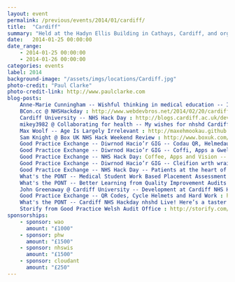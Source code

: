 ```yaml
---
layout: event
permalink: /previous/events/2014/01/cardiff/
title:  "Cardiff"
summary: "Held at the Hadyn Ellis Building in Cathays, Cardiff, and organised by Dr Anne-Marie Cunningham."
date:   2014-01-25 00:00:00
date_range:
    - 2014-01-25 00:00:00
    - 2014-01-26 00:00:00
categories: events
label: 2014
background-image: "/assets/imgs/locations/Cardiff.jpg"
photo-credit: "Paul Clarke"
photo-credit-link: http://www.paulclarke.com
blog-posts:
    Anne-Marie Cunningham -- Wishful thinking in medical education -- I'm proud to be hacking the NHS. Come and help me. : http://wishfulthinkinginmedicaleducation.blogspot.co.uk/2014/01/im-proud-to-be-hacking-nhs-come-and.html
    BCon.cc @ NHSHackday : http://www.webdevbros.net/2014/02/20/cardiff-nhs-hack-day-or-weekend-and-bcon-cc/
    Cardiff University -- NHS Hack Day : http://blogs.cardiff.ac.uk/development/2014/01/26/nhs-hack-day/
    mikey3982 @ Collaborating for health -- My wishes for nhshd Cardiff this weekend : http://collaboratingforhealth.wordpress.com/2014/01/21/wishes_nhshd/
    Max Woolf -- Age Is Largely Irrelevant : http://maxehmookau.github.io/blog/2014/01/28/age-is-largely-irrelevant
    Sam Knight @ Box UK NHS Hack Weekend Review : http://www.boxuk.com/blog/nhs-hack-weekend-review/
    Good Practice Exchange -- Diwrnod Hacio’r GIG -- Codau QR, Helmedau Beicio a Gwaith Caled : http://goodpracticeexchange.wordpress.com/2014/01/25/diwrnod-hacior-gig-codau-qr-helmedau-beicio-a-gwaith-caled
    Good Practice Exchange -- Diwrnod Hacio’r GIG -- Coffi, Apps a Gweledigaeth : http://goodpracticeexchange.wordpress.com/2014/01/26/diwrnod-hacior-gig-coffi-apps-a-gweledigaeth
    Good Practice Exchange -- NHS Hack Day: Coffee, Apps and Vision -- http://goodpracticeexchange.wordpress.com/2014/01/26/nhs-hack-day-coffee-apps-and-vision
    Good Practice Exchange -- Diwrnod Hacio’r GIG -- Cleifion wrth wraidd datblygiad gwasanaethau : http://goodpracticeexchange.wordpress.com/2014/01/26/diwrnod-hacior-gig-cleifion-wrth-wraidd-datblygiad-gwasanaethau/
    Good Practice Exchange -- NHS Hack Day -- Patients at the heart of service development : http://goodpracticeexchange.wordpress.com/2014/01/26/nhs-hack-day-patients-at-the-heart-of-service-development
    What's the PONT -- Medical Student Work Based Placement Assessment Records : http://whatsthepont.com/2014/01/25/nhs-hackday-cardiff-nhshd-medical-student-work-based-placement-assessment-records
    What's the PONT -- Better Learning from Quality Improvement Audits : http://whatsthepont.com/2014/01/26/better-learning-from-quality-improvement-audits-nhs-hackday-cardiff-nhshd/
    John Greenaway @ Cardiff University -- Development at Cardiff NHS Hack Day : http://blogs.cardiff.ac.uk/development/2014/01/26/nhs-hack-day/
    Good Practice Exchange -- QR Codes, Cycle Helmets and Hard Work : http://goodpracticeexchange.wordpress.com/2014/01/25/nhs-hack-day-qr-codes-cycle-helmets-and-hard-work
    What's the PONT -- Cardiff NHS Hackday nhshd Live! Here’s a taster : http://whatsthepont.com/2014/01/25/cardiff-nhs-hackday-nhshd-live-heres-a-taster
    Storify from Good Practice Welsh Audit Office : http://storify.com/GoodPracticeWAO/nhs-hack-day-diwrnod-hacio-r-gig?utm_content=storify-pingback&amp;utm_medium=sfy.co-twitter&amp;awesm=sfy.co_pNcI&amp;utm_source=t.co&amp;utm_campaign=
sponsorships:
    - sponsor: wao
      amount: "£1000"
    - sponsor: phw
      amount: "£1500"
    - sponsor: nhswis
      amount: "£1500"
    - sponsor: cloudant
      amount: "£250"
---
```

